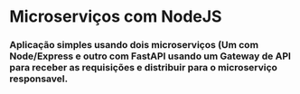 # Microserviços com NodeJS
### Aplicação simples usando dois microserviços (Um com Node/Express e outro com FastAPI usando um Gateway de API para receber as requisições e distribuir para o microserviço responsavel. 